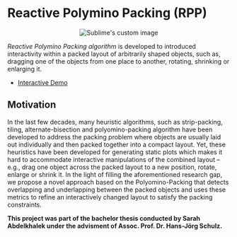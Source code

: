 # Reactive Polymino Packing (RPP)
<p align="center">
  <img src="https://github.com/SarAhmed/RPP-test/blob/main/RPP-demo.gif" alt="Sublime's custom image"/>
</p>

_Reactive Polymino Packing algorithm_ is developed to introduced interactivity within a packed layout of arbitrarily shaped objects, such as, dragging one of the objects from one place to another, rotating, shrinking or enlarging it.

- [Interactive Demo](https://sarahmed.github.io/Reactive-Polyomino-Packing/)

## Motivation
In the last few decades, many heuristic algorithms, such as strip-packing, tiling, alternate-bisection and polyomino-packing algorithm have been developed to address the packing problem where objects are usually laid out individually and then packed together into a compact layout. Yet, these heuristics have been developed for generating static plots which makes it hard to accommodate interactive manipulations of the combined layout – e.g., drag one object across the packed layout to a new position, rotate, enlarge or shrink it. In the light of filling the aforementioned research gap, we propose a novel approach based on the Polyomino-Packing that detects overlapping and underlapping between the packed objects and uses these metrics to refine an interactively changed layout to satisfy the packing constraints.

**This project was part of the bachelor thesis conducted by Sarah Abdelkhalek under the advisment of Assoc. Prof. Dr. Hans-Jörg Schulz.**

